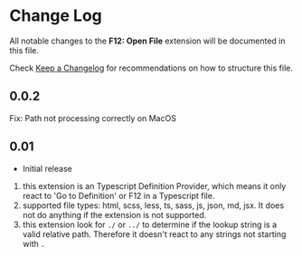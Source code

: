 # Change Log

All notable changes to the **F12: Open File** extension will be documented in this file.

Check [Keep a Changelog](http://keepachangelog.com/) for recommendations on how to structure this file.

## 0.0.2

Fix: Path not processing correctly on MacOS

## 0.01

* Initial release

1.  this extension is an Typescript Definition Provider, which means it only react to 'Go to Definition' or F12 in a Typescript file.
2.  supported file types: html, scss, less, ts, sass, js, json, md, jsx. It does not do anything if the extension is not supported.
3.  this extension look for `./` or `../` to determine if the lookup string is a valid relative path. Therefore it doesn't react to any strings not starting with `.`
